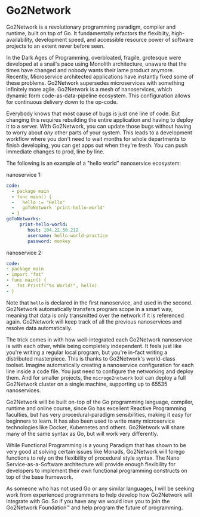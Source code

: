 # Go2Network
Go2Network is a revolutionary programming paradigm, compiler and runtime, built on top of Go. It fundamentally refactors the flexibiity, high-availability, development speed, and accessible resource power of software projects to an extent never before seen.

In the Dark Ages of Programming, overbloated, fragile, grotesque were developed at a snail's pace using Monolith architecture, unaware that the times have changed and nobody wants their lame product anymore. Recently, Microservice architected applications have instantly fixed some of these problems. Go2Network supersedes microservices with something infinitely more agile. Go2Network is a mesh of nanoservices, which  dynamic form code-as-data-pipeline ecosystem. This configuration allows for continuous delivery down to the op-code.

Everybody knows that most cause of bugs is just one line of code. But changing this requires rebuilding the entire application and having to deploy it to a server. With Go2Network, you can update those bugs without having to worry about _any_ other parts of your system. This leads to a development workflow where you don't need to wait months for whole departments to finish developing, you can get apps out when they're fresh. You can push immediate changes to prod, line by line.

The following is an example of a "hello world" nanoservice ecosystem:

nanoservice 1:
```yaml
code:
  - package main
  - func main() {
  -   hello := "Hello"
  -   goToNetwork 'print-hello-world'
  - }
goToNetworks:
     print-hello-world:
        host: 104.22.50.212
        username: hello-world-practice
        password: monkey
```
 
nanoservice  2:
```yaml
code:
- package main
- import "fmt"
- func main() {
-   fmt.Printf("%s World!", hello)
- }

```

Note that `hello` is declared in the first nanoservice, and used in the second. Go2Network automatically transfers program scope in a smart way, meaning that data is only transmitted over the network if it is referenced again. Go2Network will keep track of all the previous nanoservices and resolve data automatically.

The trick comes in with how well-integrated each Go2Network nanoservice is with each other, while being completely independent. It feels just like you're writing a regular local program, but you're in-fact writing a distributed masterpiece. This is thanks to Go2Network's world-class toolset. Imagine automatically creating a nanoservice configuration for each line inside a code file. You just need to configure the networking and deploy them. And for smaller projects, the `microgo2network` tool can deploy a full Go2Network cluster on a single machine, supporting up to 65535 nanoservices.

Go2Network will be built on-top of the Go programming language, compiler, runtime and online course, since Go has excellent Reactive Programming faculties, but has very procedural-paradigm sensibilities, making it easy for beginners to learn. It has also been used to write many microservice technologies like Docker, Kubernetes and others. Go2Network will share many of the same syntax as Go, but will work very differently.

While Functional Programming is a young Paradigm that has shown to be very good at solving certain issues like Monads, Go2Network will forego functions to rely on the flexibility of procedural style syntax. The Nano Service-as-a-Software architecture will provide enough flexibility for developers to implement their own functional programming constructs on top of the base framework.

As someone who has not used Go or any similar languages, I will be seeking work from experienced programmers to help develop how Go2Network will integrate with Go. So if you have any we would love you to join the Go2Network Foundation™ and help program the future of programming.
